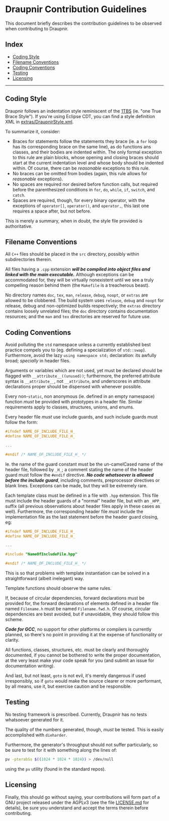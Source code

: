 # Draupnir Contribution Guidelines

This document briefly describes the contribution guidelines to be observed when contributing to Draupnir.

## Index

- [Coding Style](#coding-style)
- [Filename Conventions](#filename-conventions)
- [Coding Conventions](#coding-conventions)
- [Testing](#testing)
- [Licensing](#licensing)

* * *

## Coding Style

Draupnir follows an indentation style reminiscent of the [1TBS](https://en.wikipedia.org/wiki/Indent_style#Variant:_1TBS) (ie. "one True Brace Style"). If you're using Eclipse CDT, you can find a style definition XML in [extras/DraupnirStyle.xml](./extras/DraupnirStyle.xml).

To summarize it, consider:

- Braces for statements follow the statements they brace (ie. a `for` loop has its corresponding brace on the same line), as do functions ans classes, and their bodies are indented within. The only formal exception to this rule are plain blocks, whose opening and closing braces should start at the current indentation level and whose body should be indented within. Of course, there can be _reasonable_ exceptions to this rule.
- No braces can be omitted from bodies (again, this rule allows for _reasonable_ exceptions).
- No spaces are required nor desired before function calls, but required before the parenthesized conditions in `for`, `do`, `while`, `if`, `switch`, and `catch`.
- Spaces are required, though, for every binary operator, with the exceptions of `operator[]`, `operator()`, and `operator,`, this last one requires a space after, but not before.

This is merely a summary, when in doubt, the style file provided is authoritative.

## Filename Conventions

All `C++` files should be placed in the `src` directory, possibly within subdirectories therein.

All files having a `.cpp` extension ___will be compiled into object files and linked with the main executable.___ Although exceptions can be accommodated for, they will be virtually nonexistent until we see a truly compelling reason behind them (the `Makefile` is a treacherous beast).

No directory names `doc`, `tex`, `man`, `release`, `debug`, `noopt`, or `extras` are allowed to be clobbered. The build system uses `release`, `debug` and `noopt` for release, debug and non-optimized builds respectively; the `extras` directory contains loosely unrelated files; the `doc` directory contains documentation resources; and the `man` and `tex` directories are reserved for future use.

## Coding Conventions

Avoid polluting the `std` namespace unless a currently established best practice compels you to (eg. defining a specialization of `std::swap`). Furthermore, avoid the lazy `using namespace std;` declaration: its awfully broad; _specially_ in header files.

Arguments or variables which are not used, yet must be declared should be flagged with `__attribute__((unused))`; furthermore, the preferred attribute syntax is `__attribute__`, not `__attribute`, and underscores in attribute declarations proper should be dispensed with whenever possible.

Every non-`static`, non anonymous (ie. defined in an empty namespace) function _must_ be provided with prototypes in a header file. Similar requirements apply to classes, structures, unions, and enums.

Every header file _must_ use include guards, and such include guards must follow the form:

````c++
#ifndef NAME_OF_INCLUDE_FILE_H_
#define NAME_OF_INCLUDE_FILE_H_

...

#endif /* NAME_OF_INCLUDE_FILE_H_ */
````

Ie. the name of the guard constant must be the un-camelCased name of the header file, followed by `_H_`; a comment stating the name of the header guard must follow the `#endif` directive. ___No code whatsoever is allowed before the include guard___, including comments, preprocessor directives or blank lines. Exceptions can be made, but they will be extremely rare.

Each template class must be defined in a file with `.hpp` extension. This file must include the header guards of a "normal" header file, but with an `_HPP_` suffix (all previous observations about header files apply in these cases as well). Furthermore, the corresponding header file _must_ include the implementation file as the last statement before the header guard closing, eg:

````c++
#ifndef NAME_OF_INCLUDE_FILE_H_
#define NAME_OF_INCLUDE_FILE_H_

...

#include "NameOfIncludeFile.hpp"

#endif /* NAME_OF_INCLUDE_FILE_H_ */
````

This is so that problems with template instantiation can be solved in a straightforward (albeit inelegant) way.

Template functions should observe the same rules.

If, because of circular dependencies, forward declarations must be provided for, the forward declarations of elements defined in a header file named `Filename.h` must be named `Filename.fwd.h`. Of course, circular dependencies are best avoided, but if unavoidable, they should follow this scheme.

___Code for GCC___, no support for other platforms or compilers is currently planned, so there's no point in providing it at the expense of functionality or clarity.

All functions, classes, structures, etc. must be clearly and thoroughly documented, if you cannot be bothered to write the proper documentation, at the very least make your code speak for you (and submit an issue for documentation writing).

And last, but not least, `goto` is not evil, it's merely dangerous if used irresponsibly, so if `goto` would make the source clearer or more performant, by all means, use it, but exercise caution and be responsible.

## Testing

No testing framework is prescribed. Currently, Draupnir has no tests whatsoever generated for it.

The quality of the numbers generated, though, _must_ be tested. This is easily accomplished with `dieharder`.

Furthermore, the generator's throughput should not suffer particularly, so be sure to test for it with something along the lines of:

````sh
pv -pterabSs $((1024 * 1024 * 1024)) > /dev/null
````

using the `pv` utility (found in the standard repos).

## Licensing

Finally, this should go without saying, your contributions will form part of a GNU project released under the AGPLv3 (see the file [LICENSE.md](./LICENSE.md) for details), be sure you understand and accept the terms therein before contributing.
